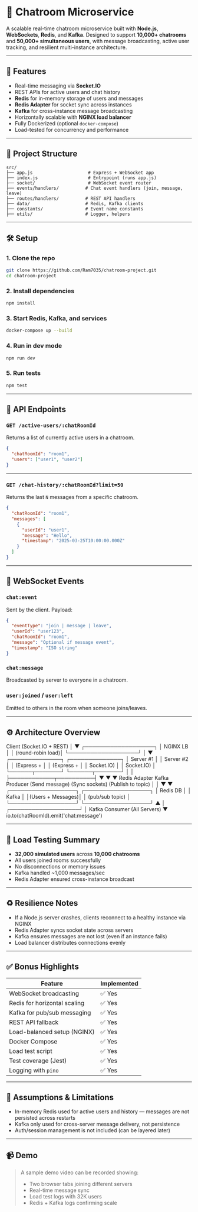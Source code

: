 # 💬 Chatroom Microservice

A scalable real-time chatroom microservice built with **Node.js**, **WebSockets**, **Redis**, and **Kafka**. Designed to support **10,000+ chatrooms** and **50,000+ simultaneous users**, with message broadcasting, active user tracking, and resilient multi-instance architecture.

---

## 🚀 Features

- Real-time messaging via **Socket.IO**
- REST APIs for active users and chat history
- **Redis** for in-memory storage of users and messages
- **Redis Adapter** for socket sync across instances
- **Kafka** for cross-instance message broadcasting
- Horizontally scalable with **NGINX load balancer**
- Fully Dockerized (optional `docker-compose`)
- Load-tested for concurrency and performance

---

## 📂 Project Structure

```
src/
├── app.js                     # Express + WebSocket app
├── index.js                   # Entrypoint (runs app.js)
├── socket/                    # WebSocket event router
├── events/handlers/          # Chat event handlers (join, message, leave)
├── routes/handlers/          # REST API handlers
├── data/                     # Redis, Kafka clients
├── constants/                # Event name constants
├── utils/                    # Logger, helpers
```

---

## 🛠️ Setup

### 1. Clone the repo

```bash
git clone https://github.com/Ram7035/chatroom-project.git
cd chatroom-project
```

### 2. Install dependencies

```bash
npm install
```

### 3. Start Redis, Kafka, and services

```bash
docker-compose up --build
```

### 4. Run in dev mode

```bash
npm run dev
```

### 5. Run tests

```bash
npm test
```

---

## 🔗 API Endpoints

### `GET /active-users/:chatRoomId`

Returns a list of currently active users in a chatroom.

```json
{
  "chatRoomId": "room1",
  "users": ["user1", "user2"]
}
```

---

### `GET /chat-history/:chatRoomId?limit=50`

Returns the last `N` messages from a specific chatroom.

```json
{
  "chatRoomId": "room1",
  "messages": [
    {
      "userId": "user1",
      "message": "Hello",
      "timestamp": "2025-03-25T10:00:00.000Z"
    }
  ]
}
```

---

## 🧩 WebSocket Events

### `chat:event`

Sent by the client. Payload:

```json
{
  "eventType": "join | message | leave",
  "userId": "user123",
  "chatRoomId": "room1",
  "message": "Optional if message event",
  "timestamp": "ISO string"
}
```

### `chat:message`

Broadcasted by server to everyone in a chatroom.

### `user:joined` / `user:left`

Emitted to others in the room when someone joins/leaves.

---

## ⚙️ Architecture Overview

Client (Socket.IO + REST)
        │
        ▼
┌───────────────────┐
│     NGINX LB      │
│ (round-robin load)│
└───────────────────┘
        │
        ▼
 ┌──────────────┐        ┌──────────────┐
 │  Server #1   │        │  Server #2   │
 │ (Express +   │        │ (Express +   │
 │  Socket.IO)  │        │  Socket.IO)  │
 └──────┬───────┘        └──────┬───────┘
        │                       │
        ├────────────┬──────────┤
        ▼            ▼          ▼
  Redis Adapter   Kafka Producer  (Send message)
  (Sync sockets)   (Publish to topic)
        │                       │
        ▼                       ▼
┌──────────────────┐    ┌──────────────────┐
│     Redis DB     │    │      Kafka       │
│(Users + Messages)│    │  (pub/sub topic) │
└──────────────────┘    └──────────────────┘
                             ▲
                             │
         ┌───────────────────┘
         │ Kafka Consumer (All Servers)
         ▼
   io.to(chatRoomId).emit('chat:message')

---

## 🧪 Load Testing Summary

- **32,000 simulated users** across **10,000 chatrooms**
- All users joined rooms successfully
- No disconnections or memory issues
- Kafka handled ~1,000 messages/sec
- Redis Adapter ensured cross-instance broadcast

---

## ♻️ Resilience Notes

- If a Node.js server crashes, clients reconnect to a healthy instance via NGINX
- Redis Adapter syncs socket state across servers
- Kafka ensures messages are not lost (even if an instance fails)
- Load balancer distributes connections evenly

---

## ✅ Bonus Highlights

| Feature | Implemented |
|--------|-------------|
| WebSocket broadcasting | ✅ Yes |
| Redis for horizontal scaling | ✅ Yes |
| Kafka for pub/sub messaging | ✅ Yes |
| REST API fallback | ✅ Yes |
| Load-balanced setup (NGINX) | ✅ Yes |
| Docker Compose | ✅ Yes |
| Load test script | ✅ Yes |
| Test coverage (Jest) | ✅ Yes |
| Logging with `pino` | ✅ Yes |

---

## 🧱 Assumptions & Limitations

- In-memory Redis used for active users and history — messages are not persisted across restarts
- Kafka only used for cross-server message delivery, not persistence
- Auth/session management is not included (can be layered later)

---

## 📹 Demo

> A sample demo video can be recorded showing:
> - Two browser tabs joining different servers
> - Real-time message sync
> - Load test logs with 32K users
> - Redis + Kafka logs confirming scale
